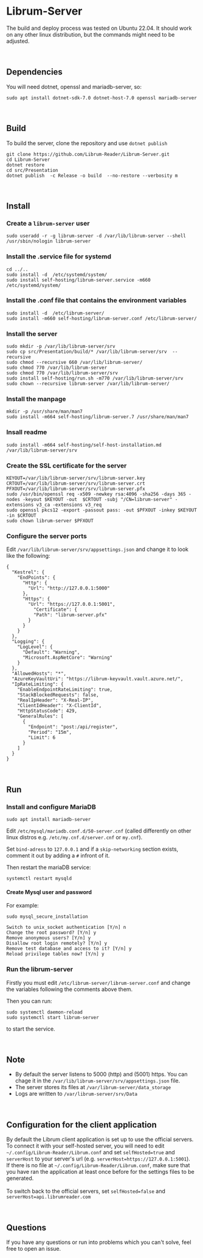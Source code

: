 # Librum-Server
The build and deploy process was tested on Ubuntu 22.04. It should work on any other linux distribution, but the commands might need to be adjusted. 

<br>

## Dependencies

You will need dotnet, openssl and mariadb-server, so:  
```
sudo apt install dotnet-sdk-7.0 dotnet-host-7.0 openssl mariadb-server
```

<br>

## Build

To build the server, clone the repository and use `dotnet publish`

```
git clone https://github.com/Librum-Reader/Librum-Server.git
cd Librum-Server
dotnet restore
cd src/Presentation
dotnet publish  -c Release -o build  --no-restore --verbosity m

```

<br>

## Install
### Create a `librum-server` user

```
sudo useradd -r -g librum-server -d /var/lib/librum-server --shell /usr/sbin/nologin librum-server 
```

### Install the .service file for systemd  

```
cd ../..
sudo install -d  /etc/systemd/system/
sudo install self-hosting/librum-server.service -m660  /etc/systemd/system/
```

### Install the .conf file that contains the environment variables

```
sudo install -d  /etc/librum-server/
sudo install -m660 self-hosting/librum-server.conf /etc/librum-server/
```

### Install the server

```
sudo mkdir -p /var/lib/librum-server/srv
sudo cp src/Presentation/build/* /var/lib/librum-server/srv  --recursive
sudo chmod --recursive 660 /var/lib/librum-server/
sudo chmod 770 /var/lib/librum-server
sudo chmod 770 /var/lib/librum-server/srv
sudo install self-hosting/run.sh -m770 /var/lib/librum-server/srv
sudo chown --recursive librum-server /var/lib/librum-server/
```

### Install the manpage  

```
mkdir -p /usr/share/man/man7  
sudo install -m664 self-hosting/librum-server.7 /usr/share/man/man7
```

### Insall readme

```
sudo install -m664 self-hosting/self-host-installation.md /var/lib/librum-server/srv
```

### Create the SSL certificate for the server  

```
KEYOUT=/var/lib/librum-server/srv/librum-server.key
CRTOUT=/var/lib/librum-server/srv/librum-server.crt
PFXOUT=/var/lib/librum-server/srv/librum-server.pfx
sudo /usr/bin/openssl req -x509 -newkey rsa:4096 -sha256 -days 365 -nodes -keyout $KEYOUT -out  $CRTOUT -subj "/CN=librum-server" -extensions v3_ca -extensions v3_req 
sudo openssl pkcs12 -export -passout pass: -out $PFXOUT -inkey $KEYOUT -in $CRTOUT
sudo chown librum-server $PFXOUT 
```

### Configure the server ports  

Edit `/var/lib/librum-server/srv/appsettings.json` and change it to look like the following:

```
{
  "Kestrel": {
    "EndPoints": {
      "Http": {
        "Url": "http://127.0.0.1:5000"
      },
      "Https": {
        "Url": "https://127.0.0.1:5001",
		  "Certificate": {
          "Path": "librum-server.pfx"
        }
      }
    }
  },
  "Logging": {
    "LogLevel": {
      "Default": "Warning",
      "Microsoft.AspNetCore": "Warning"
    }
  },
  "AllowedHosts": "*",
  "AzureKeyVaultUri": "https://librum-keyvault.vault.azure.net/",
  "IpRateLimiting": {
    "EnableEndpointRateLimiting": true,
    "StackBlockedRequests": false,
    "RealIpHeader": "X-Real-IP",
    "ClientIdHeader": "X-ClientId",
    "HttpStatusCode": 429,
    "GeneralRules": [
      {
        "Endpoint": "post:/api/register",
        "Period": "15m",
        "Limit": 6
      }
    ]
  }
}
```

<br>

## Run

### Install and configure MariaDB

```
sudo apt install mariadb-server
```

Edit `/etc/mysql/mariadb.conf.d/50-server.cnf` (called differently on other linux distros e.g. `/etc/my.cnf.d/server.cnf` or `my.cnf`).

Set `bind-adress` to `127.0.0.1` and if a `skip-networking` section exists, comment it out by adding a `#` infront of it.

Then restart the mariaDB service:  

```
systemctl restart mysqld
```

#### Create Mysql user and password
For example:

```
sudo mysql_secure_installation

Switch to unix_socket authentication [Y/n] n
Change the root password? [Y/n] y
Remove anonymous users? [Y/n] y
Disallow root login remotely? [Y/n] y
Remove test database and access to it? [Y/n] y
Reload privilege tables now? [Y/n] y
```

### Run the librum-server
Firstly you must edit `/etc/librum-server/librum-server.conf` and change the variables following the comments above them.

Then you can run:

```
sudo systemctl daemon-reload
sudo systemctl start librum-server
```

to start the service.

<br>

## Note
- By default the server listens to 5000 (http) and (5001) https. You can chage it in the `/var/lib/librum-server/srv/appsettings.json` file.
- The server stores its files at `/var/librum-server/data_storage`
- Logs are written to `/var/librum-server/srv/Data`

<br>

## Configuration for the client application

By default the Librum client application is set up to use the official servers. To connect it with your self-hosted server, you will need to edit `~/.config/Librum-Reader/Librum.conf` and set `selfHosted=true` and `serverHost` to your server's url (e.g. `serverHost=https://127.0.0.1:5001`).<br>
If there is no file at `~/.config/Librum-Reader/Librum.conf`, make sure that you have ran the application at least once before for the settings files to be generated.
<br>
<br>
To switch back to the official servers, set `selfHosted=false` and `serverHost=api.librumreader.com`

<br>

## Questions

If you have any questions or run into problems which you can't solve, feel free to open an issue.
